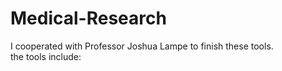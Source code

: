Medical-Research
================
I cooperated with Professor Joshua Lampe to finish these tools.  
the tools include:  

